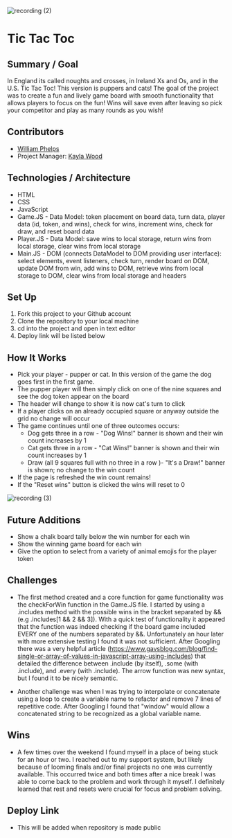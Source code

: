 ![recording (2)](https://user-images.githubusercontent.com/22990386/122124564-ae966580-cdec-11eb-9fd8-7534d090d9c9.gif)
# Tic Tac Toc

## Summary / Goal
In England its called noughts and crosses, in Ireland Xs and Os, and in the U.S. Tic Tac Toc! This version is puppers and cats! The goal of the project was to create a fun and lively game board with smooth functionality that allows players to focus on the fun! Wins will save even after leaving so pick your competitor and play as many rounds as you wish!

## Contributors
- [William Phelps](https://github.com/williamphelps13)
- Project Manager: [Kayla Wood](https://github.com/kaylaewood)

## Technologies / Architecture
- HTML
- CSS
- JavaScript
 - Game.JS - Data Model: token placement on board data, turn data, player data (id, token, and wins), check for wins, increment wins, check for draw, and reset board data
 - Player.JS - Data Model: save wins to local storage, return wins from local storage, clear wins from local storage
 - Main.JS - DOM (connects DataModel to DOM providing user interface): select elements, event listeners, check turn, render board on DOM, update DOM from win, add wins to DOM, retrieve wins from local storage to DOM, clear wins from local storage and headers

## Set Up
1. Fork this project to your Github account
2. Clone the repository to your local machine
3. cd into the project and open in text editor
4. Deploy link will be listed below

## How It Works
- Pick your player - pupper or cat. In this version of the game the dog goes first in the first game.
- The pupper player will then simply click on one of the nine squares and see the dog token appear on the board
- The header will change to show it is now cat's turn to click
- If a player clicks on an already occupied square or anyway outside the grid no change will occur
- The game continues until one of three outcomes occurs:
  - Dog gets three in a row - "Dog Wins!" banner is shown and their win count increases by 1
  - Cat gets three in a row - "Cat Wins!" banner is shown and their win count increases by 1
  - Draw (all 9 squares full with no three in a row )- "It's a Draw!" banner is shown; no change to the win count
- If the page is refreshed the win count remains!
- If the "Reset wins" button is clicked the wins will reset to 0

![recording (3)](https://user-images.githubusercontent.com/22990386/122124593-b950fa80-cdec-11eb-8031-3e6cfe23b69a.gif)

## Future Additions
- Show a chalk board tally below the win number for each win
- Show the winning game board for each win
- Give the option to select from a variety of animal emojis for the player token

## Challenges
- The first method created and a core function for game functionality was the checkForWin function in the Game.JS file. I started by using a .includes method with the possible wins in the bracket separated by && (e.g .includes[1 && 2 && 3]). With a quick test of functionality it appeared that the function was indeed checking if the board game included EVERY one of the numbers separated by &&. Unfortunately an hour later with more extensive testing I found it was not sufficient. After Googling there was a very helpful article (https://www.gavsblog.com/blog/find-single-or-array-of-values-in-javascript-array-using-includes) that detailed the difference between .include (by itself), .some (with .include), and .every (with .include). The arrow function was new syntax, but I found it to be nicely semantic.

- Another challenge was when I was trying to interpolate or concatenate using a loop to create a variable name to refactor and remove 7 lines of repetitive code. After Googling I found that "window" would allow a concatenated string to be recognized as a global variable name.

## Wins
- A few times over the weekend I found myself in a place of being stuck for an hour or two. I reached out to my support system, but likely because of looming finals and/or final projects no one was currently available. This occurred twice and both times after a nice break I was able to come back to the problem and work through it myself. I definitely learned that rest and resets were crucial for focus and problem solving.

## Deploy Link
- This will be added when repository is made public
